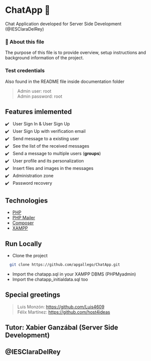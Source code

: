 # ChatApp 📲
Chat Application developed for Server Side Development (@IESClaraDelRey)

### 🧐 About this file

The purpose of this file is to provide overview, setup instructions and background information of the project.

### Test credentials
Also found in the README file inside documentation folder

> Admin user: root<br/>
> Admin password: root<br/>

## Features imlemented

:heavy_check_mark: &nbsp;&nbsp;User Sign In & User Sign Up<br />
:heavy_check_mark: &nbsp;&nbsp;User Sign Up with verification email<br />
:heavy_check_mark: &nbsp;&nbsp;Send message to a existing user<br />
:heavy_check_mark: &nbsp;&nbsp;See the list of the received messages<br />
:heavy_check_mark: &nbsp;&nbsp;Send a message to multiple users (<b>groups</b>)<br />
:heavy_check_mark: &nbsp;&nbsp;User profile and its personalization<br />
:heavy_check_mark: &nbsp;&nbsp;Insert files and images in the messages<br />
:heavy_check_mark: &nbsp;&nbsp;Administration zone<br />
:heavy_check_mark: &nbsp;&nbsp;Password recovery<br />

## Technologies

- [PHP](https://www.php.net/)
- [PHP Mailer](https://github.com/PHPMailer/PHPMailer)
- [Composer](https://getcomposer.org/)
- [XAMPP](https://www.apachefriends.org/es/index.html)

## Run Locally

- Clone the project

```bash
  git clone https://github.com/apgallego/ChatApp.git
```
- Import the chatapp.sql in your XAMPP DBMS (PHPMyadmin)
- Import the chatapp_initialdata.sql too

## Special greetings
 > Luis Monzón: https://github.com/Luis4609 <br/>
 > Félix Martínez: https://github.com/host4ideas <br/>

## Tutor: Xabier Ganzábal (Server Side Development)
## @IESClaraDelRey

